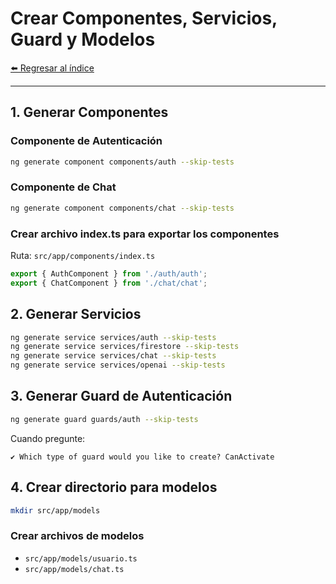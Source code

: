 # Crear Componentes, Servicios, Guard y Modelos

[⬅️ Regresar al índice](../README.md)

---

## 1. Generar Componentes
### Componente de Autenticación
```bash
ng generate component components/auth --skip-tests
```

### Componente de Chat
```bash
ng generate component components/chat --skip-tests
```

### Crear archivo index.ts para exportar los componentes
Ruta: `src/app/components/index.ts`
```typescript
export { AuthComponent } from './auth/auth';
export { ChatComponent } from './chat/chat';
```

## 2. Generar Servicios
```bash
ng generate service services/auth --skip-tests
ng generate service services/firestore --skip-tests
ng generate service services/chat --skip-tests
ng generate service services/openai --skip-tests
```

## 3. Generar Guard de Autenticación
```bash
ng generate guard guards/auth --skip-tests
```
Cuando pregunte:
```
✔ Which type of guard would you like to create? CanActivate
```

## 4. Crear directorio para modelos
```bash
mkdir src/app/models
```
### Crear archivos de modelos
- `src/app/models/usuario.ts`
- `src/app/models/chat.ts`

